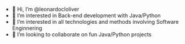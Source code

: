 - 👋 Hi, I’m @leonardocloliver
- 👀 I’m interested in Back-end development with Java/Python
- 👀 I’m interested in all technologies and methods involving Software Enginnering
- 💞️ I’m looking to collaborate on fun Java/Python projects

<!---
leonardocloliver/leonardocloliver is a ✨ special ✨ repository because its `README.md` (this file) appears on your GitHub profile.
You can click the Preview link to take a look at your changes.
--->
